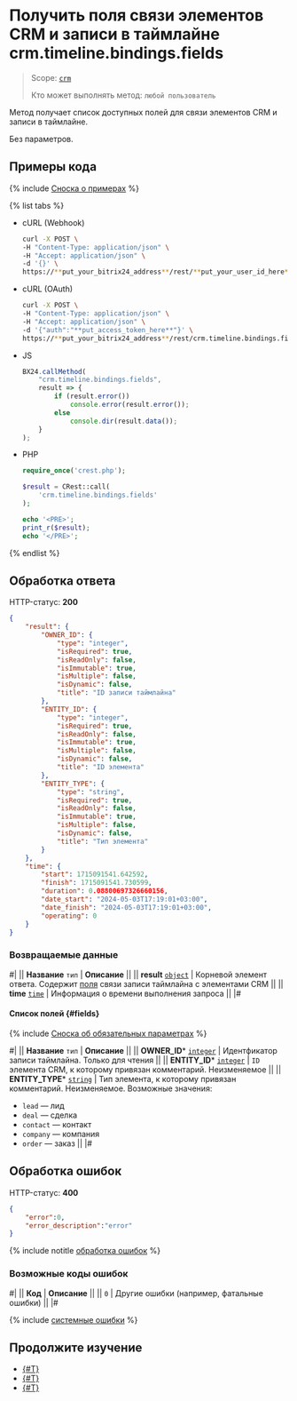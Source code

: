 # Получить поля связи элементов CRM и записи в таймлайне crm.timeline.bindings.fields

> Scope: [`crm`](../../../scopes/permissions.md)
>
> Кто может выполнять метод: `любой пользователь`

Метод получает список доступных полей для связи элементов CRM и записи в таймлайне.

Без параметров.

## Примеры кода

{% include [Сноска о примерах](../../../../_includes/examples.md) %}

{% list tabs %}

- cURL (Webhook)

    ```bash
    curl -X POST \
    -H "Content-Type: application/json" \
    -H "Accept: application/json" \
    -d '{}' \
    https://**put_your_bitrix24_address**/rest/**put_your_user_id_here**/**put_your_webhook_here**/crm.timeline.bindings.fields
    ```

- cURL (OAuth)

    ```bash
    curl -X POST \
    -H "Content-Type: application/json" \
    -H "Accept: application/json" \
    -d '{"auth":"**put_access_token_here**"}' \
    https://**put_your_bitrix24_address**/rest/crm.timeline.bindings.fields
    ```

- JS

    ```js
    BX24.callMethod(
        "crm.timeline.bindings.fields",
        result => {
            if (result.error())
                console.error(result.error());
            else
                console.dir(result.data());
        }
    );
    ```

- PHP

    ```php
    require_once('crest.php');

    $result = CRest::call(
        'crm.timeline.bindings.fields'
    );

    echo '<PRE>';
    print_r($result);
    echo '</PRE>';
    ```

{% endlist %}

## Обработка ответа

HTTP-статус: **200**

```json
{
    "result": {
        "OWNER_ID": {
            "type": "integer",
            "isRequired": true,
            "isReadOnly": false,
            "isImmutable": true,
            "isMultiple": false,
            "isDynamic": false,
            "title": "ID записи таймлайна"
        },
        "ENTITY_ID": {
            "type": "integer",
            "isRequired": true,
            "isReadOnly": false,
            "isImmutable": true,
            "isMultiple": false,
            "isDynamic": false,
            "title": "ID элемента"
        },
        "ENTITY_TYPE": {
            "type": "string",
            "isRequired": true,
            "isReadOnly": false,
            "isImmutable": true,
            "isMultiple": false,
            "isDynamic": false,
            "title": "Тип элемента"
        }
    },
    "time": {
        "start": 1715091541.642592,
        "finish": 1715091541.730599,
        "duration": 0.08800697326660156,
        "date_start": "2024-05-03T17:19:01+03:00",
        "date_finish": "2024-05-03T17:19:01+03:00",
        "operating": 0
    }
}
```

### Возвращаемые данные

#|
|| **Название**
`тип` | **Описание** ||
|| **result**
[`object`](../../../data-types.md) | Корневой элемент ответа. Содержит [поля](#fields) связи записи таймлайна с элементами CRM ||
|| **time**
[`time`](../../../data-types.md) | Информация о времени выполнения запроса ||
|#

#### Список полей {#fields}

{% include [Сноска об обязательных параметрах](../../../../_includes/required.md) %}

#|
|| **Название**
`тип` | **Описание** ||
|| **OWNER_ID***
[`integer`](../../../data-types.md) | Идентфикатор записи таймлайна. Только для чтения ||
|| **ENTITY_ID***
[`integer`](../../../data-types.md) | `ID` элемента CRM, к которому привязан комментарий. Неизменяемое ||
|| **ENTITY_TYPE***
[`string`](../../../data-types.md) | Тип элемента, к которому привязан комментарий. Неизменяемое. Возможные значения:
- `lead` — лид
- `deal` — сделка
- `contact` — контакт
- `company` — компания
- `order` — заказ
  ||
|#

## Обработка ошибок

HTTP-статус: **400**

```json
{
    "error":0,
    "error_description":"error"
}
```

{% include notitle [обработка ошибок](../../../../_includes/error-info.md) %}

### Возможные коды ошибок

#|
|| **Код** | **Описание** ||
|| `0` | Другие ошибки (например, фатальные ошибки) ||
|#

{% include [системные ошибки](../../../../_includes/system-errors.md) %}

## Продолжите изучение 

- [{#T}](./crm-timeline-bindings-bind.md)
- [{#T}](./crm-timeline-bindings-list.md)
- [{#T}](./crm-timeline-bindings-unbind.md)